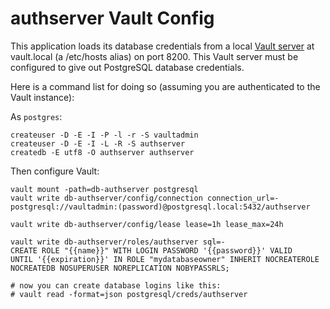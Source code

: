 authserver Vault Config
=======================

This application loads its database credentials from a local
[Vault server](https://vaultproject.io/) at vault.local (a /etc/hosts alias)
on port 8200. This Vault server must be configured to give out PostgreSQL
database credentials.

Here is a command list for doing so (assuming you are authenticated to the
Vault instance):

As `postgres`:
```
createuser -D -E -I -P -l -r -S vaultadmin
createuser -D -E -I -L -R -S authserver
createdb -E utf8 -O authserver authserver
```

Then configure Vault:
```
vault mount -path=db-authserver postgresql
vault write db-authserver/config/connection connection_url=-
postgresql://vaultadmin:(password)@postgresql.local:5432/authserver

vault write db-authserver/config/lease lease=1h lease_max=24h

vault write db-authserver/roles/authserver sql=-
CREATE ROLE "{{name}}" WITH LOGIN PASSWORD '{{password}}' VALID
UNTIL '{{expiration}}' IN ROLE "mydatabaseowner" INHERIT NOCREATEROLE
NOCREATEDB NOSUPERUSER NOREPLICATION NOBYPASSRLS;

# now you can create database logins like this:
# vault read -format=json postgresql/creds/authserver
```
